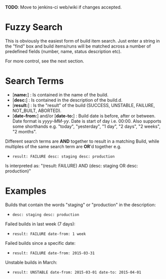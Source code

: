 __TODO__: Move to jenkins-ci web/wiki if changes accepted.

# Fuzzy Search
This is obviously the easiest form of build item search. Just enter a string in the "find" box and build
items/runs will be matched across a number of predefined fields (number, name, status description etc).
 
For more control, see the next section.

# Search Terms

* [__name:__] : Is contained in the name of the build.
* [__desc:__] : Is contained in the description of the build.d.
* [__result:__] : Is the "result" of the build (SUCCESS, UNSTABLE, FAILURE, NOT_BUILT, ABORTED).
* [__date-from:__] and/or [__date-to:__] : Build date is before, after or between. Date format is *yyyy-MM-yy*. Date is start of day i.e. 00:00. Also supports some shorthands e.g. "today", "yesterday", "1 day", "2 days", "2 weeks", "2 months".

Different search terms are __AND__ together to result in a matching Build, while multiples of the same search term are __OR__'d together e.g.

* `result: FAILURE desc: staging desc: production`

Is interpreted as: "(result: FAILURE) AND (desc: staging OR desc: production)"

# Examples

Builds that contain the words "staging" or "production" in the description:

* `desc: staging desc: production`

Failed builds in last week (7 days):

* `result: FAILURE date-from: 1 week`

Failed builds since a specific date:

* `result: FAILURE date-from: 2015-03-31`

Unstable builds in March:

* `result: UNSTABLE date-from: 2015-03-01 date-to: 2015-04-01`
